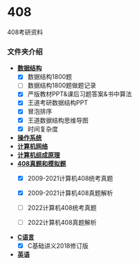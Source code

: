# 408
408考研资料



###  文件夹介绍

-  [**数据结构**](数据结构/)
   - [x] 数据结构1800题
   - [ ] 数据结构1800题做题记录
   - [x] 严版教材PPT&课后习题答案&书中算法
   - [x] 王道考研数据结构PPT
   - [x] 冒泡排序
   - [x] 王道数据结构思维导图
   - [x] 时间复杂度
-  [**操作系统**](操作系统/)
-  [**计算机网络**](计算机网络/)
-  [**计算机组成原理**](计算机组成原理)
- [**408真题和模拟题**](408真题/)
  - [x] ​	2009-2021计算机408统考真题
  
  - [x] ​    2009-2021计算机408真题解析
  
  - [ ] ​    2022计算机408统考真题
  
  - [ ] ​    2022计算机408真题解析
-  [**C语言**](C语言/)
   - [x] C基础讲义2018修订版
-  [**英语**](英语/)